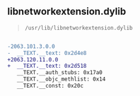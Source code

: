 ## libnetworkextension.dylib

> `/usr/lib/libnetworkextension.dylib`

```diff

-2063.101.3.0.0
-  __TEXT.__text: 0x2d4e8
+2063.120.11.0.0
+  __TEXT.__text: 0x2d518
   __TEXT.__auth_stubs: 0x17a0
   __TEXT.__objc_methlist: 0x14
   __TEXT.__const: 0x20c

```
